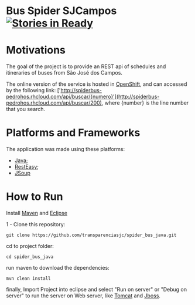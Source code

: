 Bus Spider SJCampos [![Stories in Ready](https://badge.waffle.io/waffleio/waffle.io.png)](https://waffle.io/transparenciasjc/spider_bus_java)
===============

# Motivations

The goal of the project is to provide an REST api of schedules and itineraries of buses from São José dos Campos.

The online version of the service is hosted in [OpenShift](https://www.openshift.com/), and can accessed by the following link: ['http://spiderbus-pedrohos.rhcloud.com/api/buscar/{numero}'](http://spiderbus-pedrohos.rhcloud.com/api/buscar/200), where {number} is the line number that you search.

# Platforms and Frameworks

The application was made using these platforms:

* [Java](http://www.oracle.com/technetwork/pt/java/javase/downloads/index.html);
* [RestEasy](https://www.jboss.org/resteasy);
* [JSoup](http://jsoup.org/)

# How to Run

Install [Maven](http://maven.apache.org/) and [Eclipse](http://www.eclipse.org/downloads/)

1 - Clone this repository:

	git clone https://github.com/transparenciasjc/spider_bus_java.git

cd to project folder: 
	
	cd spider_bus_java

run maven to download the dependencies:

	mvn clean install

finally, Import Project into eclipse and select "Run on server" or "Debug on server" to run the server on Web server, like [Tomcat](http://tomcat.apache.org) and [Jboss](http://www.jboss.org/).

